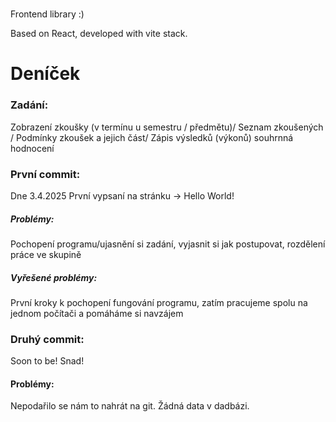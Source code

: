 # 

Frontend library :)

Based on React, developed with vite stack.
# Deníček

### Zadání:
Zobrazení zkoušky (v termínu u semestru / předmětu)/ Seznam zkoušených / Podmínky zkoušek a jejich část/ Zápis výsledků (výkonů) souhrnná hodnocení 


### **První commit:**
Dne 3.4.2025 První vypsaní na stránku -> Hello World!
##### Problémy:
Pochopení programu/ujasnění si zadání, vyjasnit si jak postupovat, rozdělení práce ve skupině
##### Vyřešené problémy:
První kroky k pochopení fungování programu, zatím pracujeme spolu na jednom počítači a pomáháme si navzájem

### Druhý commit:
Soon to be! Snad!
#### Problémy:
Nepodařilo se nám to nahrát na git. Žádná data v dadbázi.
